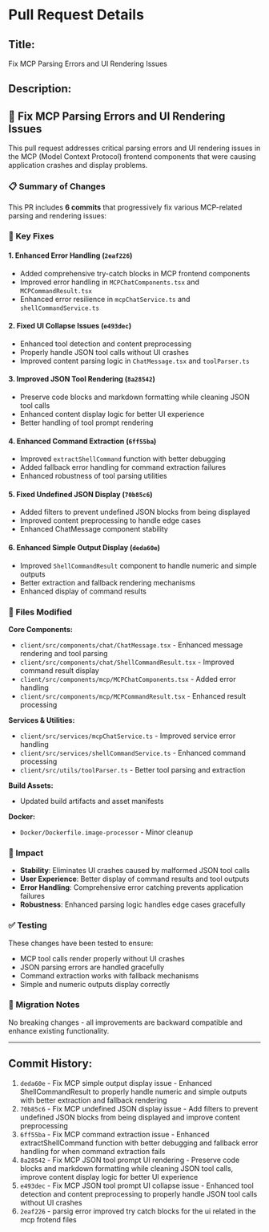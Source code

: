 # Pull Request Details

## Title:
Fix MCP Parsing Errors and UI Rendering Issues

## Description:

## 🐛 Fix MCP Parsing Errors and UI Rendering Issues

This pull request addresses critical parsing errors and UI rendering issues in the MCP (Model Context Protocol) frontend components that were causing application crashes and display problems.

### 📋 Summary of Changes

This PR includes **6 commits** that progressively fix various MCP-related parsing and rendering issues:

### 🔧 Key Fixes

#### 1. **Enhanced Error Handling** (`2eaf226`)
- Added comprehensive try-catch blocks in MCP frontend components
- Improved error handling in `MCPChatComponents.tsx` and `MCPCommandResult.tsx`
- Enhanced error resilience in `mcpChatService.ts` and `shellCommandService.ts`

#### 2. **Fixed UI Collapse Issues** (`e493dec`)
- Enhanced tool detection and content preprocessing
- Properly handle JSON tool calls without UI crashes
- Improved content parsing logic in `ChatMessage.tsx` and `toolParser.ts`

#### 3. **Improved JSON Tool Rendering** (`8a28542`)
- Preserve code blocks and markdown formatting while cleaning JSON tool calls
- Enhanced content display logic for better UI experience
- Better handling of tool prompt rendering

#### 4. **Enhanced Command Extraction** (`6ff55ba`)
- Improved `extractShellCommand` function with better debugging
- Added fallback error handling for command extraction failures
- Enhanced robustness of tool parsing utilities

#### 5. **Fixed Undefined JSON Display** (`70b85c6`)
- Added filters to prevent undefined JSON blocks from being displayed
- Improved content preprocessing to handle edge cases
- Enhanced ChatMessage component stability

#### 6. **Enhanced Simple Output Display** (`deda60e`)
- Improved `ShellCommandResult` component to handle numeric and simple outputs
- Better extraction and fallback rendering mechanisms
- Enhanced display of command results

### 📁 Files Modified

**Core Components:**
- `client/src/components/chat/ChatMessage.tsx` - Enhanced message rendering and tool parsing
- `client/src/components/chat/ShellCommandResult.tsx` - Improved command result display
- `client/src/components/mcp/MCPChatComponents.tsx` - Added error handling
- `client/src/components/mcp/MCPCommandResult.tsx` - Enhanced result processing

**Services & Utilities:**
- `client/src/services/mcpChatService.ts` - Improved service error handling
- `client/src/services/shellCommandService.ts` - Enhanced command processing
- `client/src/utils/toolParser.ts` - Better tool parsing and extraction

**Build Assets:**
- Updated build artifacts and asset manifests

**Docker:**
- `Docker/Dockerfile.image-processor` - Minor cleanup

### 🎯 Impact

- **Stability**: Eliminates UI crashes caused by malformed JSON tool calls
- **User Experience**: Better display of command results and tool outputs
- **Error Handling**: Comprehensive error catching prevents application failures
- **Robustness**: Enhanced parsing logic handles edge cases gracefully

### ✅ Testing

These changes have been tested to ensure:
- MCP tool calls render properly without UI crashes
- JSON parsing errors are handled gracefully
- Command extraction works with fallback mechanisms
- Simple and numeric outputs display correctly

### 🔄 Migration Notes

No breaking changes - all improvements are backward compatible and enhance existing functionality.

---

## Commit History:

1. `deda60e` - Fix MCP simple output display issue - Enhanced ShellCommandResult to properly handle numeric and simple outputs with better extraction and fallback rendering
2. `70b85c6` - Fix MCP undefined JSON display issue - Add filters to prevent undefined JSON blocks from being displayed and improve content preprocessing
3. `6ff55ba` - Fix MCP command extraction issue - Enhanced extractShellCommand function with better debugging and fallback error handling for when command extraction fails
4. `8a28542` - Fix MCP JSON tool prompt UI rendering - Preserve code blocks and markdown formatting while cleaning JSON tool calls, improve content display logic for better UI experience
5. `e493dec` - Fix MCP JSON tool prompt UI collapse issue - Enhanced tool detection and content preprocessing to properly handle JSON tool calls without UI crashes
6. `2eaf226` - parsig error improved try catch blocks for the ui related in the mcp frotend files
